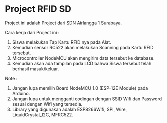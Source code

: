 # Project RFID SD
Project ini adalah Project dari SDN Airlangga 1 Surabaya.

Cara kerja dari Project ini :
1.  Siswa melakukan Tap Kartu RFID nya pada Alat.
2.  Kemudian sensor RC522 akan melakukan Scanning pada Kartu RFID tersebut.
3.  Microcontroller NodeMCU akan mengirim data tersebut ke database.
4.  Kemudian akan ada tampilan pada LCD bahwa Siswa tersebut telah berhasil masuk/keluar.

Note : 
1. Jangan lupa memilih Board NodeMCU 1.0 (ESP-12E Module) pada Arduino.
2. Jangan lupa untuk mengganti codingan dengan SSID Wifi dan Password sesuai dengan Wifi yang tersedia.
3. Library yang digunakan adalah ESP8266Wifi, SPI, Wire, LiquidCrystal_I2C, MFRC522.

